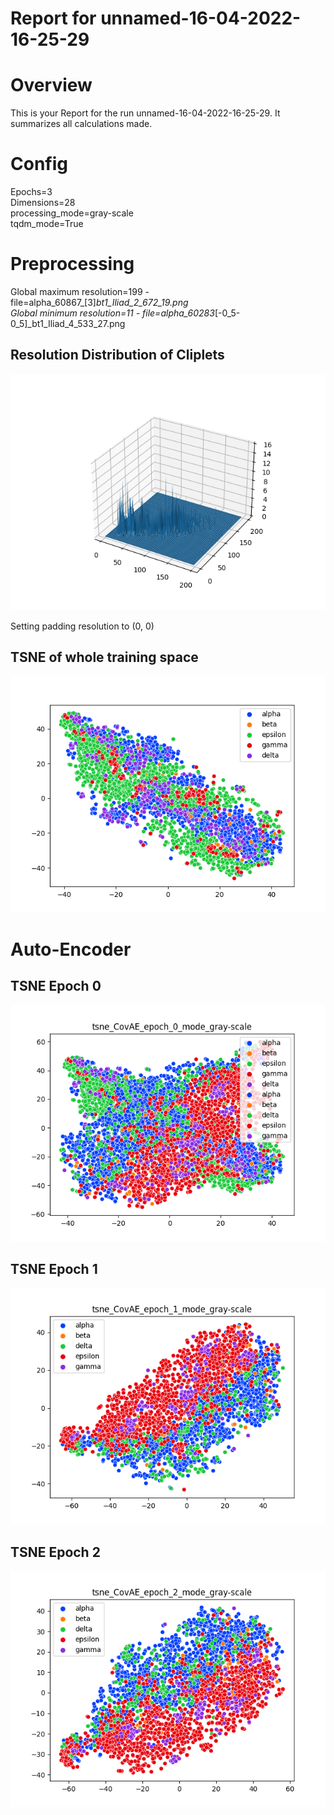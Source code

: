 
Report for unnamed-16-04-2022-16-25-29
======================================

# Overview
  
This is your Report for the run unnamed-16-04-2022-16-25-29. It summarizes all calculations made.
# Config
  
Epochs=3  
Dimensions=28  
processing_mode=gray-scale  
tqdm_mode=True
# Preprocessing
  
Global maximum resolution=199 - file=alpha_60867_[3]_bt1_Iliad_2_672_19.png  
Global minimum resolution=11 - file=alpha_60283_[-0_5-0_5]_bt1_Iliad_4_533_27.png
## Resolution Distribution of Cliplets
  
![Alt text](resolution_distribution.png?raw=true "Title")

  
Setting padding resolution to (0, 0)
## TSNE of whole training space
  
![Alt text](tsne_gray-scale.png?raw=true "Title")


# Auto-Encoder

## TSNE Epoch 0
  
![Alt text](CovAE/gray-scale/tsne_CovAE_epoch_0_mode_gray-scale.png?raw=true "Title")


## TSNE Epoch 1
  
![Alt text](CovAE/gray-scale/tsne_CovAE_epoch_1_mode_gray-scale.png?raw=true "Title")


## TSNE Epoch 2
  
![Alt text](CovAE/gray-scale/tsne_CovAE_epoch_2_mode_gray-scale.png?raw=true "Title")

